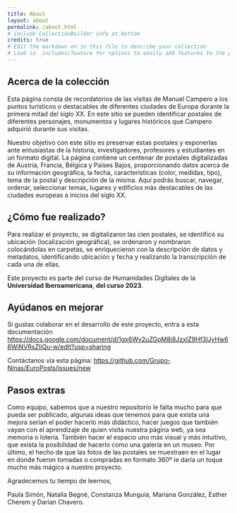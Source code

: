 ```yaml
---
title: About
layout: about
permalink: /about.html
# include CollectionBuilder info at bottom
credits: true
# Edit the markdown on in this file to describe your collection
# Look in _includes/feature for options to easily add features to the page
---
```


## Acerca de la colección

Esta página consta de recordatorios de las visitas de Manuel Campero a los puntos turísticos o destacables de diferentes ciudades de Europa durante la primera mitad del siglo XX. En este sitio se pueden identificar postales de diferentes personajes, monumentos y lugares históricos que Campero adquirió durante sus visitas.
	
Nuestro objetivo con este sitio es preservar estas postales y exponerlas ante entusiastas de la historia, investigadores, profesores y estudiantes en un formato digital. La página contiene un centenar de postales digitalizadas de Austria, Francia, Bélgica y Países Bajos, proporcionando datos acerca de su información geográfica, la fecha, características (color, medidas, tipo), tema de la postal y descripción de la misma. Aquí podrás buscar, navegar, ordenar, seleccionar temas, lugares y edificios más destacables de las ciudades europeas a inicios del siglo XX. 

## ¿Cómo fue realizado?

Para realizar el proyecto, se digitalizaron las cien postales, se identificó su ubicación (localización geográfica), se ordenaron y nombraron colocándolas en carpetas, se enriquecieron con la descripción de datos y metadatos, identificando ubicación y fecha y realizando la transcripción de cada una de ellas.  

Este proyecto es parte del curso de Humanidades Digitales de la **Universidad Iberoamericana**, **del curso 2023**.

## Ayúdanos en mejorar

Si gustas colaborar en el desarrollo de este proyecto, entra a esta documentación https://docs.google.com/document/d/1gx6Wv2uZGpM8i8JzxIZ9Hf3lJyHw66WiNVRsZIiQu-w/edit?usp=sharing

Contáctanos vía esta página: https://github.com/Grupo-Ninas/EuroPosts/issues/new

## Pasos extras

Como equipo, sabemos que a nuestro repositorio le falta mucho para que pueda ser publicado, algunas ideas que tenemos para que exista una mejora serían el poder hacerlo más didáctico, hacer juegos que también vayan con el aprendizaje de quien visita nuestra página web, ya sea memoria o lotería. También hacer el espacio uno más visual y más intuitivo, que exista la posibilidad de hacerlo como una galería en un museo. Por último, el hecho de que las fotos de las postales se muestraen en el lugar en donde fueron tomadas o compradas en formato 360º le daría un toque mucho más mágico a nuestro proyecto. 

Agradecemos tu tiempo de leernos,

Paula Simón, Natalia Begné, Constanza Munguía, Mariana González, Esther Cherem y Darian Chavero.

